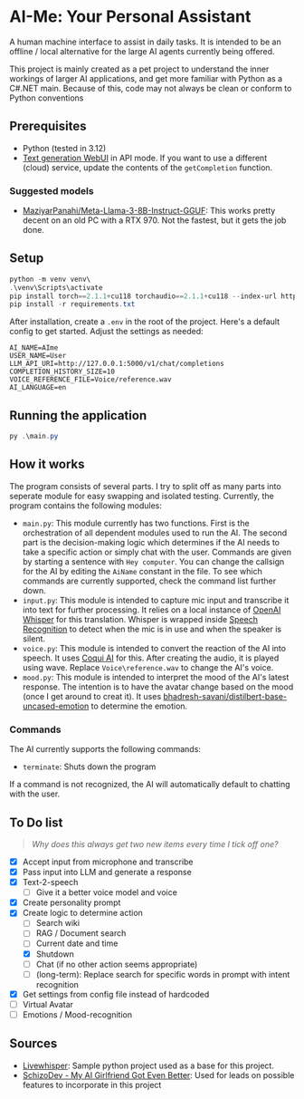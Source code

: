 # AI-Me: Your Personal Assistant
A human machine interface to assist in daily tasks. It is intended to be an offline / local alternative for the large AI agents currently being offered.

This project is mainly created as a pet project to understand the inner workings of larger AI applications, and get more familiar with Python as a C#.NET main. Because of this, code may not always be clean or conform to Python conventions

## Prerequisites
- Python (tested in 3.12)
- [Text generation WebUI](https://github.com/oobabooga/text-generation-webui/) in API mode. If you want to use a different (cloud) service, update the contents of the `getCompletion` function.

### Suggested models
- [MaziyarPanahi/Meta-Llama-3-8B-Instruct-GGUF](https://huggingface.co/MaziyarPanahi/Meta-Llama-3-8B-Instruct-GGUF): This works pretty decent on an old PC with a RTX 970. Not the fastest, but it gets the job done.

## Setup
```powershell
python -m venv venv\
.\venv\Scripts\activate
pip install torch==2.1.1+cu118 torchaudio==2.1.1+cu118 --index-url https://download.pytorch.org/whl/cu118
pip install -r requirements.txt
```

After installation, create a `.env` in the root of the project. Here's a default config to get started. Adjust the settings as needed:

```
AI_NAME=AIme
USER_NAME=User
LLM_API_URI=http://127.0.0.1:5000/v1/chat/completions
COMPLETION_HISTORY_SIZE=10
VOICE_REFERENCE_FILE=Voice/reference.wav
AI_LANGUAGE=en
```

## Running the application
```powershell
py .\main.py
```

## How it works
The program consists of several parts. I try to split off as many parts into seperate module for easy swapping and isolated testing. Currently, the program contains the following modules:

- `main.py`: This module currently has two functions. First is the orchestration of all dependent modules used to run the AI. The second part is the decision-making logic which determines if the AI needs to take a specific action or simply chat with the user. Commands are given by starting a sentence with `Hey computer`. You can change the callsign for the AI by editing the `AiName` constant in the file. To see which commands are currently supported, check the command list further down.
- `input.py`: This module is intended to capture mic input and transcribe it into text for further processing. It relies on a local instance of [OpenAI Whisper](https://github.com/openai/whisper) for this translation. Whisper is wrapped inside [Speech Recognition](https://github.com/Uberi/speech_recognition/) to detect when the mic is in use and when the speaker is silent.
- `voice.py`: This module is intended to convert the reaction of the AI into speech. It uses [Coqui AI](https://github.com/idiap/coqui-ai-TTS) for this. After creating the audio, it is played using wave. Replace `Voice\reference.wav` to change the AI's voice.
- `mood.py`: This module is intended to interpret the mood of the AI's latest response. The intention is to have the avatar change based on the mood (once I get around to creat it). It uses [bhadresh-savani/distilbert-base-uncased-emotion](https://huggingface.co/bhadresh-savani/distilbert-base-uncased-emotion?text=I+feel+a+bit+let+down) to determine the emotion.

### Commands
The AI currently supports the following commands:
- `terminate`: Shuts down the program

If a command is not recognized, the AI will automatically default to chatting with the user.

## To Do list
>*Why does this always get two new items every time I tick off one?*
- [x] Accept input from microphone and transcribe
- [x] Pass input into LLM and generate a response
- [x] Text-2-speech
  - [ ] Give it a better voice model and voice
- [x] Create personality prompt
- [x] Create logic to determine action
  - [ ] Search wiki
  - [ ] RAG / Document search
  - [ ] Current date and time
  - [x] Shutdown
  - [ ] Chat (if no other action seems appropriate)
  - [ ] (long-term): Replace search for specific words in prompt with intent recognition
- [x] Get settings from config file instead of hardcoded
- [ ] Virtual Avatar
- [ ] Emotions / Mood-recognition

## Sources
- [Livewhisper](https://github.com/Nikorasu/LiveWhisper): Sample python project used as a base for this project.
- [SchizoDev - My AI Girlfriend Got Even Better](https://www.youtube.com/watch?v=g0KMPpakuJc&ab_channel=SchizoDev): Used for leads on possible features to incorporate in this project
